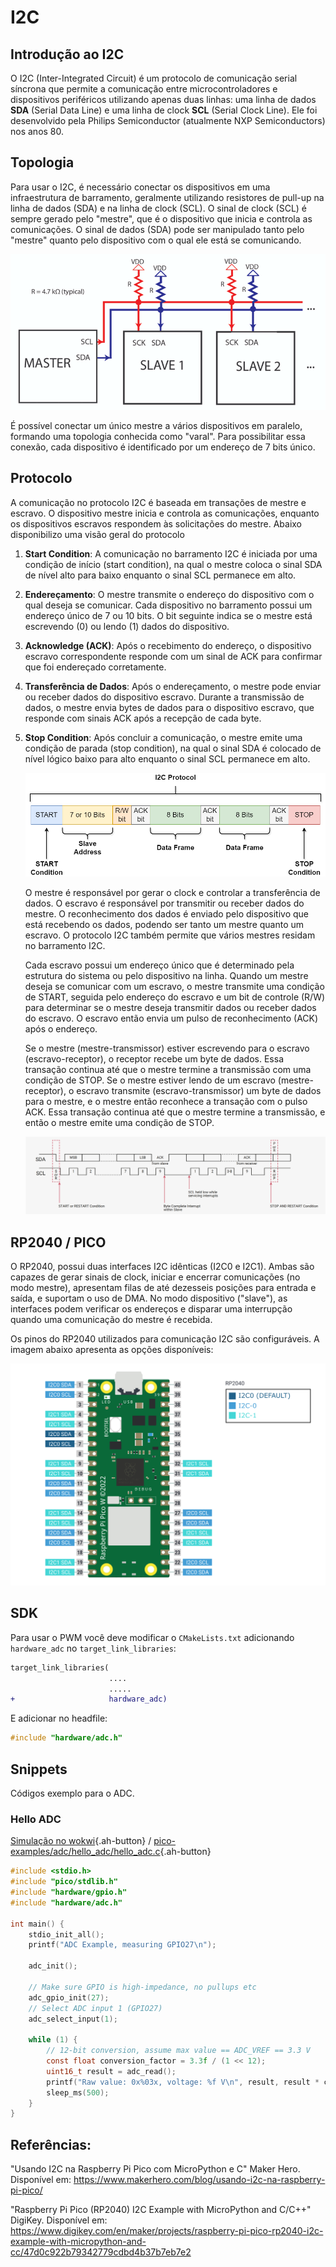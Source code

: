 


# I2C

## Introdução ao I2C
O I2C (Inter-Integrated Circuit) é um protocolo de comunicação serial síncrona que permite a comunicação entre microcontroladores e dispositivos periféricos utilizando apenas duas linhas: uma linha de dados **SDA** (Serial Data Line) e uma linha de clock **SCL** (Serial Clock Line). Ele foi desenvolvido pela Philips Semiconductor (atualmente NXP Semiconductors) nos anos 80.



## Topologia

Para usar o I2C, é necessário conectar os dispositivos em uma infraestrutura de barramento, geralmente utilizando resistores de pull-up na linha de dados (SDA) e na linha de clock (SCL). O sinal de clock (SCL) é sempre gerado pelo "mestre", que é o dispositivo que inicia e controla as comunicações. O sinal de dados (SDA) pode ser manipulado tanto pelo "mestre" quanto pelo dispositivo com o qual ele está se comunicando.



![I2C-Components-with-pull-up-resistors](imgs\I2C-Components-with-pull-up-resistors.png)

É possível conectar um único mestre a vários dispositivos em paralelo, formando uma topologia conhecida como "varal". Para possibilitar essa conexão, cada dispositivo é identificado por um endereço de 7 bits único.



## Protocolo

A comunicação no protocolo I2C é baseada em transações de mestre e escravo. O dispositivo mestre inicia e controla as comunicações, enquanto os dispositivos escravos respondem às solicitações do mestre. Abaixo disponibilizo uma visão geral do protocolo

1. **Start Condition**: A comunicação no barramento I2C é iniciada por uma condição de início (start condition), na qual o mestre coloca o sinal SDA de nível alto para baixo enquanto o sinal SCL permanece em alto.

2. **Endereçamento**: O mestre transmite o endereço do dispositivo com o qual deseja se comunicar. Cada dispositivo no barramento possui um endereço único de 7 ou 10 bits. O bit seguinte indica se o mestre está escrevendo (0) ou lendo (1) dados do dispositivo.

3. **Acknowledge (ACK)**: Após o recebimento do endereço, o dispositivo escravo correspondente responde com um sinal de ACK para confirmar que foi endereçado corretamente.

4. **Transferência de Dados**: Após o endereçamento, o mestre pode enviar ou receber dados do dispositivo escravo. Durante a transmissão de dados, o mestre envia bytes de dados para o dispositivo escravo, que responde com sinais ACK após a recepção de cada byte.

5. **Stop Condition**: Após concluir a comunicação, o mestre emite uma condição de parada (stop condition), na qual o sinal SDA é colocado de nível lógico baixo para alto enquanto o sinal SCL permanece em alto.

   

   ![i2c.drawio](imgs\i2c.drawio.png)

   

   O mestre é responsável por gerar o clock e controlar a transferência de dados. O escravo é responsável por transmitir ou receber dados do mestre. O reconhecimento dos dados é enviado pelo dispositivo que está recebendo os dados, podendo ser tanto um mestre quanto um escravo. O protocolo I2C também permite que vários mestres residam no barramento I2C.

   Cada escravo possui um endereço único que é determinado pela estrutura do sistema ou pelo dispositivo na linha. Quando um mestre deseja se comunicar com um escravo, o mestre transmite uma condição de START, seguida pelo endereço do escravo e um bit de controle (R/W) para determinar se o mestre deseja transmitir dados ou receber dados do escravo. O escravo então envia um pulso de reconhecimento (ACK) após o endereço.

   Se o mestre (mestre-transmissor) estiver escrevendo para o escravo (escravo-receptor), o receptor recebe um byte de dados. Essa transação continua até que o mestre termine a transmissão com uma condição de STOP. Se o mestre estiver lendo de um escravo (mestre-receptor), o escravo transmite (escravo-transmissor) um byte de dados para o mestre, e o mestre então reconhece a transação com o pulso ACK. Essa transação continua até que o mestre termine a transmissão, e então o mestre emite uma condição de STOP.

   

   ![i2cCOMPORTAMENTO](imgs\i2cCOMPORTAMENTO.png)



## RP2040 / PICO

O RP2040, possui duas interfaces I2C idênticas (I2C0 e I2C1). Ambas são capazes de gerar sinais de clock, iniciar e encerrar comunicações (no modo mestre), apresentam filas de até dezesseis posições para entrada e saída, e suportam o uso de DMA. No modo dispositivo ("slave"), as interfaces podem verificar os endereços e disparar uma interrupção quando uma comunicação do mestre é recebida.

Os pinos do RP2040 utilizados para comunicação I2C são configuráveis. A imagem abaixo apresenta as opções disponíveis:



![picow-I2C-pinout](imgs\picow-I2C-pinout.png)



## SDK

Para usar o PWM você deve modificar o `CMakeLists.txt` adicionando `hardware_adc` no `target_link_libraries`:

```diff
target_link_libraries(
                      ....
                      .....
+                     hardware_adc)
```

E adicionar no headfile:

```c
#include "hardware/adc.h"
```



## Snippets

Códigos exemplo para o ADC.

### Hello ADC

[Simulação no wokwi](https://wokwi.com/projects/392250190334148609){.ah-button}
/
[pico-examples/adc/hello_adc/hello_adc.c](https://github.com/raspberrypi/pico-examples/blob/master/adc/hello_adc/hello_adc.c){.ah-button}

```c
#include <stdio.h>
#include "pico/stdlib.h"
#include "hardware/gpio.h"
#include "hardware/adc.h"

int main() {
    stdio_init_all();
    printf("ADC Example, measuring GPIO27\n");

    adc_init();

    // Make sure GPIO is high-impedance, no pullups etc
    adc_gpio_init(27);
    // Select ADC input 1 (GPIO27)
    adc_select_input(1);

    while (1) {
        // 12-bit conversion, assume max value == ADC_VREF == 3.3 V
        const float conversion_factor = 3.3f / (1 << 12);
        uint16_t result = adc_read();
        printf("Raw value: 0x%03x, voltage: %f V\n", result, result * conversion_factor);
        sleep_ms(500);
    }
}
```


## Referências:

 "Usando I2C na Raspberry Pi Pico com MicroPython e C" Maker Hero. Disponível em: https://www.makerhero.com/blog/usando-i2c-na-raspberry-pi-pico/

"Raspberry Pi Pico (RP2040) I2C Example with MicroPython and C/C++" DigiKey. Disponível em: https://www.digikey.com/en/maker/projects/raspberry-pi-pico-rp2040-i2c-example-with-micropython-and-cc/47d0c922b79342779cdbd4b37b7eb7e2
